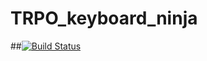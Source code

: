 # TRPO_keyboard_ninja
##[![Build Status](https://travis-ci.com/shrek1402/TRPO_keyboard_ninja.svg?branch=master)](https://travis-ci.com/shrek1402/TRPO_keyboard_ninja)
